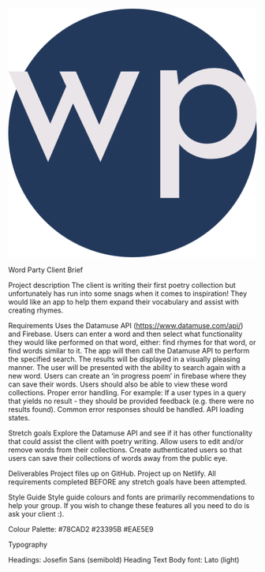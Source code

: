 ![word party logo](./src/assets/favicon.png)

Word Party
Client Brief

Project description
The client is writing their first poetry collection but unfortunately has run into some snags when it comes to inspiration! They would like an app to help them expand their vocabulary and assist with creating rhymes.

Requirements
Uses the Datamuse API (https://www.datamuse.com/api/) and Firebase.
Users can enter a word and then select what functionality they would like performed on that word, either: find rhymes for that word, or find words similar to it.
The app will then call the Datamuse API to perform the specified search.
The results will be displayed in a visually pleasing manner.
The user will be presented with the ability to search again with a new word.
Users can create an ‘in progress poem’ in firebase where they can save their words.
Users should also be able to view these word collections.
Proper error handling. For example:
If a user types in a query that yields no result - they should be provided feedback (e.g. there were no results found).
Common error responses should be handled.
API loading states.

Stretch goals
Explore the Datamuse API and see if it has other functionality that could assist the client with poetry writing.
Allow users to edit and/or remove words from their collections.
Create authenticated users so that users can save their collections of words away from the public eye.

Deliverables
Project files up on GitHub.
Project up on Netlify.
All requirements completed BEFORE any stretch goals have been attempted.

Style Guide
Style guide colours and fonts are primarily recommendations to help your group. If you wish to change these features all you need to do is ask your client :).

Colour Palette:
#78CAD2
#23395B
#EAE5E9

Typography

Headings: Josefin Sans (semibold)
Heading Text
Body font: Lato (light)
